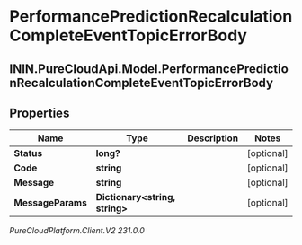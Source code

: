 # PerformancePredictionRecalculationCompleteEventTopicErrorBody

## ININ.PureCloudApi.Model.PerformancePredictionRecalculationCompleteEventTopicErrorBody

## Properties

|Name | Type | Description | Notes|
|------------ | ------------- | ------------- | -------------|
| **Status** | **long?** |  | [optional] |
| **Code** | **string** |  | [optional] |
| **Message** | **string** |  | [optional] |
| **MessageParams** | **Dictionary&lt;string, string&gt;** |  | [optional] |



_PureCloudPlatform.Client.V2 231.0.0_
